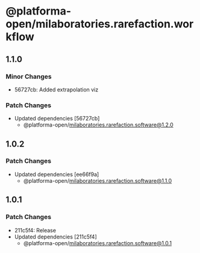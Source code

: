 # @platforma-open/milaboratories.rarefaction.workflow

## 1.1.0

### Minor Changes

- 56727cb: Added extrapolation viz

### Patch Changes

- Updated dependencies [56727cb]
  - @platforma-open/milaboratories.rarefaction.software@1.2.0

## 1.0.2

### Patch Changes

- Updated dependencies [ee66f9a]
  - @platforma-open/milaboratories.rarefaction.software@1.1.0

## 1.0.1

### Patch Changes

- 211c5f4: Release
- Updated dependencies [211c5f4]
  - @platforma-open/milaboratories.rarefaction.software@1.0.1
